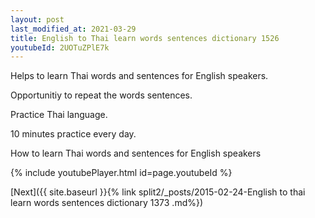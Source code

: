 ```yaml
---
layout: post
last_modified_at: 2021-03-29
title: English to Thai learn words sentences dictionary 1526 
youtubeId: 2UOTuZPlE7k
---
```

 
 
Helps to learn Thai words and sentences for English speakers.

Opportunitiy to repeat the words sentences. 

Practice Thai language. 
 
10 minutes practice every day. 
 
How to learn Thai words and sentences for English speakers 
 
{% include youtubePlayer.html id=page.youtubeId %}
 
 
[Next]({{ site.baseurl }}{% link  split2/_posts/2015-02-24-English to thai learn words sentences dictionary 1373 .md%})
 
